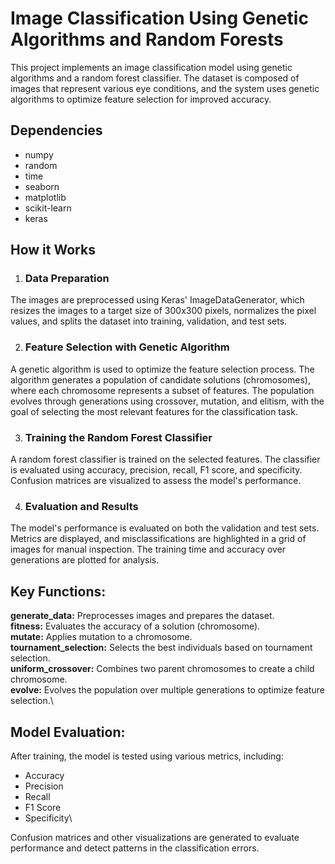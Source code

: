 # **Image Classification Using Genetic Algorithms and Random Forests**

This project implements an image classification model using genetic algorithms and a random forest classifier. The dataset is composed of images that represent various eye conditions, and the system uses genetic algorithms to optimize feature selection for improved accuracy.

## Dependencies
- numpy
- random
- time
- seaborn
- matplotlib
- scikit-learn
- keras

## How it Works
1. ### Data Preparation
The images are preprocessed using Keras' ImageDataGenerator, which resizes the images to a target size of 300x300 pixels, normalizes the pixel values, and splits the dataset into training, validation, and test sets.

2. ### Feature Selection with Genetic Algorithm
A genetic algorithm is used to optimize the feature selection process. The algorithm generates a population of candidate solutions (chromosomes), where each chromosome represents a subset of features. The population evolves through generations using crossover, mutation, and elitism, with the goal of selecting the most relevant features for the classification task.

3. ### Training the Random Forest Classifier
A random forest classifier is trained on the selected features. The classifier is evaluated using accuracy, precision, recall, F1 score, and specificity. Confusion matrices are visualized to assess the model's performance.

4. ### Evaluation and Results
The model's performance is evaluated on both the validation and test sets. Metrics are displayed, and misclassifications are highlighted in a grid of images for manual inspection. The training time and accuracy over generations are plotted for analysis.

## Key Functions:
**generate_data:** Preprocesses images and prepares the dataset.\
**fitness:** Evaluates the accuracy of a solution (chromosome).\
**mutate:** Applies mutation to a chromosome.\
**tournament_selection:** Selects the best individuals based on tournament selection.\
**uniform_crossover:** Combines two parent chromosomes to create a child chromosome.\
**evolve:** Evolves the population over multiple generations to optimize feature selection.\

## Model Evaluation:
After training, the model is tested using various metrics, including:
- Accuracy
- Precision
- Recall
- F1 Score
- Specificity\

Confusion matrices and other visualizations are generated to evaluate performance and detect patterns in the classification errors.
